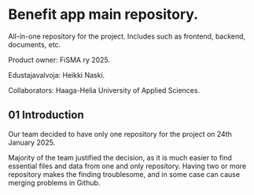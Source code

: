 # Benefit app main repository.
All-in-one repository for the project. Includes such as frontend, backend, documents, etc.

Product owner: FiSMA ry 2025.

Edustajavalvoja: Heikki Naski.

Collaborators: Haaga-Helia University of Applied Sciences. 

## 01 Introduction

Our team decided to have only one repository for the project on 24th January 2025.

Majority of the team justified the decision, as it is much easier
to find essential files and data from one and only repository.
Having two or more repository makes the finding troublesome,
and in some case can cause merging problems in Github.
